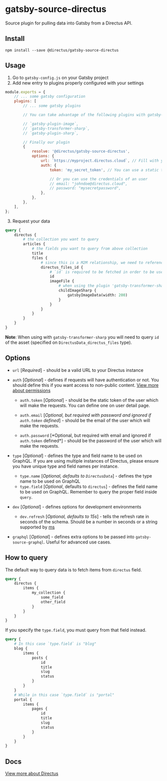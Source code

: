 # gatsby-source-directus

Source plugin for pulling data into Gatsby from a Directus API.

## Install

```
npm install --save @directus/gatsby-source-directus
```

## Usage

1. Go to `gatsby-config.js` on your Gatsby project
2. Add new entry to plugins properly configured with your settings

```js
module.exports = {
	// ... some gatsby configuration
	plugins: [
		// ... some gatsby plugins

		// You can take advantage of the following plugins with gatsby-source-directus

		// `gatsby-plugin-image`,
		// `gatsby-transformer-sharp`,
		// `gatsby-plugin-sharp`,

		// Finally our plugin
		{
			resolve: '@directus/gatsby-source-directus',
			options: {
				url: `https://myproject.directus.cloud`, // Fill with your Directus instance address
				auth: {
					token: 'my_secret_token', // You can use a static token from an user

					// Or you can use the credentials of an user
					// email: "johndoe@directus.cloud",
					// password: "mysecretpassword",
				},
			},
		},
	],
};
```

3. Request your data

```graphql
query {
	directus {
		# the collection you want to query
		articles {
			# the fields you want to query from above collection
			title
			files {
				# since this is a M2M relationship, we need to reference the junction field
				directus_files_id {
					# `id` is required to be fetched in order to be used with `gatsby-transformer-sharp`
					id
					imageFile {
						# when using the plugin 'gatsby-transformer-sharp', you can query images with transformations
						childImageSharp {
							gatsbyImageData(width: 200)
						}
					}
				}
			}
		}
	}
}
```

**Note**: When using with `gatsby-transformer-sharp` you will need to query `id` of the asset (specified on
`DirectusData_directus_files` type).

## Options

- `url` [*Required*] - should be a valid URL to your Directus instance

- `auth` [*Optional*] - defines if requests will have authentication or not. You should define this if you want access
  to non-public content.
  [View more about permissions](https://docs.directus.io/configuration/users-roles-permissions/#users-roles-permissions)

  - `auth.token` [*Optional*] - should be the static token of the user which will make the requests. You can define one
    on user detail page.

  - `auth.email` [*Optional, but required with password and ignored if `auth.token` defined*] - should be the email of
    the user which will make the requests.

  - `auth.password` [*Optional, but required with email and ignored if `auth.token` defined\*] - should be the password
    of the user which will make the requests.

- `type` [*Optional*] - defines the type and field name to be used on GraphQL. If you are using multiple instances of
  Directus, please ensure you have unique type and field names per instance.

  - `type.name` [*Optional, defaults to `DirectusData`*] - defines the type name to be used on GraphQL
  - `type.field` [*Optional*, defaults to `directus`] - defines the field name to be used on GraphQL. Remember to query
    the proper field inside `query`.

- `dev` [*Optional*] - defines options for development environments

  - `dev.refresh` [*Optional, defaults to 15s*] - tells the refresh rate in seconds of the schema. Should be a number in
    seconds or a string supported by [ms](https://github.com/vercel/ms)

- `graphql` [*Optional*] - defines extra options to be passed into `gatsby-source-graphql`. Useful for advanced use
  cases.

## How to query

The default way to query data is to fetch items from `directus` field.

```graphql
query {
	directus {
		items {
			my_collection {
				some_field
				other_field
			}
		}
	}
}
```

If you specify the `type.field`, you must query from that field instead.

```graphql
query {
	# In this case `type.field` is "blog"
	blog {
		items {
			posts {
				id
				title
				slug
				status
			}
		}
	}
	# While in this case `type.field` is "portal"
	portal {
		items {
			pages {
				id
				title
				slug
				status
			}
		}
	}
}
```

## Docs

[View more about Directus](https://docs.directus.io/)
